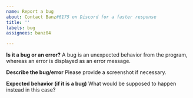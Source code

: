 ```yaml
---
name: Report a bug
about: Contact Banz#6175 on Discord for a faster response
title: ''
labels: bug
assignees: banz04

---
```


**Is it a bug or an error?**
A bug is an unexpected behavior from the program, whereas an error is displayed as an error message.

**Describe the bug/error**
Please provide a screenshot if necessary.

**Expected behavior (if it is a bug)**
What would be supposed to happen instead in this case?
